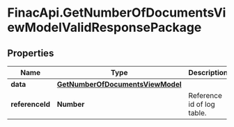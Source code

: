 # FinacApi.GetNumberOfDocumentsViewModelValidResponsePackage

## Properties
Name | Type | Description | Notes
------------ | ------------- | ------------- | -------------
**data** | [**GetNumberOfDocumentsViewModel**](GetNumberOfDocumentsViewModel.md) |  | [optional] 
**referenceId** | **Number** | Reference id of log table. | [optional] 
